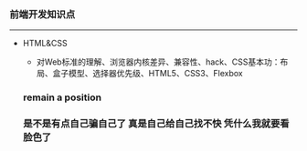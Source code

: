 ### 前端开发知识点
---

- HTML&CSS
  - 对Web标准的理解、浏览器内核差异、兼容性、hack、CSS基本功：布局、盒子模型、选择器优先级、HTML5、CSS3、Flexbox
  
  ### remain a position
  
  ### 是不是有点自己骗自己了  真是自己给自己找不快 凭什么我就要看脸色了 
